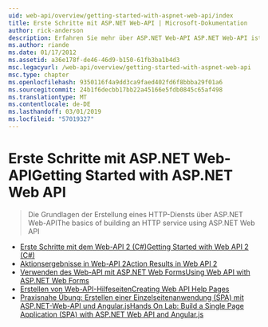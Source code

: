 ```yaml
---
uid: web-api/overview/getting-started-with-aspnet-web-api/index
title: Erste Schritte mit ASP.NET Web-API | Microsoft-Dokumentation
author: rick-anderson
description: Erfahren Sie mehr über ASP.NET Web-API ASP.NET Web-API ist ein Framework, das HTTP-Dienste erstellen, die eine breit Palette von Clients gefächerte, einschließlich Browsern erleichtert...
ms.author: riande
ms.date: 01/17/2012
ms.assetid: a36e178f-de46-46d9-b150-61fb3ba1b4d3
msc.legacyurl: /web-api/overview/getting-started-with-aspnet-web-api
msc.type: chapter
ms.openlocfilehash: 9350116f4a9dd3ca9faed402fd6f8bbba29f01a6
ms.sourcegitcommit: 24b1f6decbb17bb22a45166e5fdb0845c65af498
ms.translationtype: MT
ms.contentlocale: de-DE
ms.lasthandoff: 03/01/2019
ms.locfileid: "57019327"
---
```

<a name="getting-started-with-aspnet-web-api"></a><span data-ttu-id="8f1d2-103">Erste Schritte mit ASP.NET Web-API</span><span class="sxs-lookup"><span data-stu-id="8f1d2-103">Getting Started with ASP.NET Web API</span></span>
====================
> <span data-ttu-id="8f1d2-104">Die Grundlagen der Erstellung eines HTTP-Diensts über ASP.NET Web-API</span><span class="sxs-lookup"><span data-stu-id="8f1d2-104">The basics of building an HTTP service using ASP.NET Web API</span></span>


- [<span data-ttu-id="8f1d2-105">Erste Schritte mit dem Web-API 2 (C#)</span><span class="sxs-lookup"><span data-stu-id="8f1d2-105">Getting Started with Web API 2 (C#)</span></span>](tutorial-your-first-web-api.md)
- [<span data-ttu-id="8f1d2-106">Aktionsergebnisse in Web-API 2</span><span class="sxs-lookup"><span data-stu-id="8f1d2-106">Action Results in Web API 2</span></span>](action-results.md)
- [<span data-ttu-id="8f1d2-107">Verwenden des Web-API mit ASP.NET Web Forms</span><span class="sxs-lookup"><span data-stu-id="8f1d2-107">Using Web API with ASP.NET Web Forms</span></span>](using-web-api-with-aspnet-web-forms.md)
- [<span data-ttu-id="8f1d2-108">Erstellen von Web-API-Hilfeseiten</span><span class="sxs-lookup"><span data-stu-id="8f1d2-108">Creating Web API Help Pages</span></span>](creating-api-help-pages.md)
- [<span data-ttu-id="8f1d2-109">Praxisnahe Übung: Erstellen einer Einzelseitenanwendung (SPA) mit ASP.NET-Web-API und Angular.js</span><span class="sxs-lookup"><span data-stu-id="8f1d2-109">Hands On Lab: Build a Single Page Application (SPA) with ASP.NET Web API and Angular.js</span></span>](build-a-single-page-application-spa-with-aspnet-web-api-and-angularjs.md)
